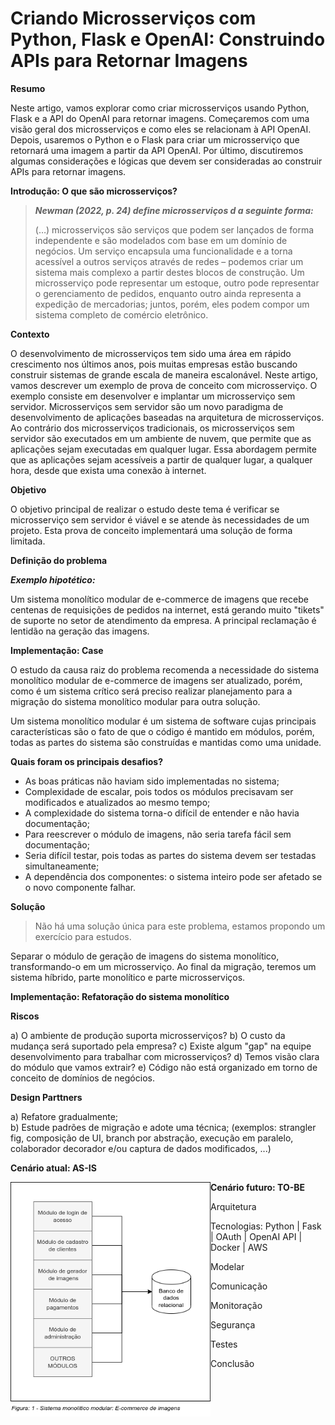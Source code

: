 # Criando Microsserviços com Python, Flask e OpenAI: Construindo APIs para Retornar Imagens

**Resumo**

Neste artigo, vamos explorar como criar microsserviços usando Python, Flask e a API do OpenAI para retornar imagens. Começaremos com uma visão geral dos microsserviços e como eles se relacionam à API OpenAI. Depois, usaremos o Python e o Flask para criar um microsserviço que retornará uma imagem a partir da API OpenAI. Por último, discutiremos algumas considerações e lógicas que devem ser consideradas ao construir APIs para retornar imagens.

**Introdução: O que são microsserviços?**

>***Newman (2022, p. 24) define microsserviços d
a seguinte forma:***
>
>(…) microsserviços são serviços que podem ser lançados de forma independente e são modelados com base em um domínio de negócios. Um serviço encapsula uma funcionalidade e a torna acessível a outros serviços através de redes – podemos criar um sistema mais complexo a partir destes blocos de construção. 
Um microsserviço pode representar um estoque, outro pode representar o gerenciamento de pedidos, enquanto outro ainda representa a expedição de mercadorias; juntos, porém, eles podem compor um sistema completo de comércio eletrônico.

**Contexto**

O desenvolvimento de microsserviços tem sido uma área em rápido crescimento nos últimos anos, pois muitas empresas estão buscando construir sistemas de grande escala de maneira escalonável. Neste artigo, vamos descrever um exemplo de prova de conceito com microsserviço. O exemplo consiste em desenvolver e implantar um microsserviço sem servidor. Microsserviços sem servidor são um novo paradigma de desenvolvimento de aplicações baseadas na arquitetura de microsserviços. Ao contrário dos microsserviços tradicionais, os microsserviços sem servidor são executados em um ambiente de nuvem, que permite que as aplicações sejam executadas em qualquer lugar. Essa abordagem permite que as aplicações sejam acessíveis a partir de qualquer lugar, a qualquer hora, desde que exista uma conexão à internet.

**Objetivo**

O objetivo principal de realizar o estudo deste tema é verificar se microsserviço sem servidor é viável e se atende às necessidades de um projeto. Esta prova de conceito implementará uma solução de forma limitada.

**Definição do problema**

***Exemplo hipotético:***

Um sistema monolítico modular de e-commerce de imagens que recebe centenas de requisições de pedidos na internet, está gerando muito "tikets" de suporte no setor de atendimento da empresa. A principal reclamação é lentidão na geração das imagens.


**Implementação: Case**


O estudo da causa raiz do problema recomenda a necessidade do sistema monolítico modular de e-commerce de imagens ser atualizado, porém, como é um sistema crítico será preciso realizar planejamento para a migração do sistema monolítico modular para outra solução.

Um sistema monolítico modular é um sistema de software cujas principais características são o fato de que o código é mantido em módulos, porém, todas as partes do sistema são construídas e mantidas como uma unidade.


**Quais foram os principais desafios?**

- As boas práticas não haviam sido implementadas no sistema;
- Complexidade de escalar, pois todos os módulos precisavam ser modificados e atualizados ao mesmo tempo;
- A complexidade do sistema torna-o difícil de entender e não havia documentação;
- Para reescrever o módulo de imagens, não seria tarefa fácil sem documentação;
- Seria difícil testar, pois todas as partes do sistema devem ser testadas simultaneamente;
- A dependência dos componentes: o sistema inteiro pode ser afetado se o novo componente falhar.


**Solução**

> Não há uma solução única para este problema, estamos propondo um exercício para estudos.

Separar o módulo de geração de imagens do sistema monolítico, transformando-o em um microsserviço. Ao final da migração, teremos um sistema híbrido, parte monolítico e parte microsserviços.


**Implementação: Refatoração do sistema monolítico**

**Riscos**

a) O ambiente de produção suporta microsserviços?
b) O custo da mudança será suportado pela empresa?
c) Existe algum "gap" na equipe desenvolvimento para trabalhar com microsserviços?
d) Temos visão clara do módulo que vamos extrair?
e) Código não está organizado em torno de conceito de domínios de negócios.

**Design Parttners**

a) Refatore gradualmente;<br>
b) Estude padrões de migração e adote uma técnica; (exemplos: strangler fig, composição de UI, branch por abstração, execução em paralelo, colaborador decorador e/ou captura de dados modificados, ...)

**Cenário atual: AS-IS**

<img src="img/fig1.png" alt="Cenário Atual" style="float:left;width:320px">


**Cenário futuro: TO-BE**



Arquitetura

Tecnologias: Python | Fask | OAuth | OpenAI API | Docker | AWS

Modelar

Comunicação

Monitoração

Segurança

Testes

Conclusão

```python

```

```python

```
